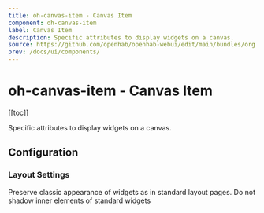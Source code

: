 ```yaml
---
title: oh-canvas-item - Canvas Item
component: oh-canvas-item
label: Canvas Item
description: Specific attributes to display widgets on a canvas.
source: https://github.com/openhab/openhab-webui/edit/main/bundles/org.openhab.ui/doc/components/oh-canvas-item.md
prev: /docs/ui/components/
---
```


# oh-canvas-item - Canvas Item

<!-- Put a screenshot here if relevant:
![](./images/oh-canvas-item/header.jpg)
-->

[[toc]]

<!-- Note: you can overwrite the definition-provided description and add your own intro/additional sections instead -->
<!-- DO NOT REMOVE the following comments if you intend to keep the definition-provided description -->
<!-- GENERATED componentDescription -->
Specific attributes to display widgets on a canvas.
<!-- GENERATED /componentDescription -->

## Configuration

<!-- DO NOT REMOVE the following comments -->
<!-- GENERATED props -->
### Layout Settings
<div class="props">
<PropGroup name="appearance" label="Layout Settings">
<PropBlock type="BOOLEAN" name="notStyled" label="Preserve classic style">
  <PropDescription>
    Preserve classic appearance of widgets as in standard layout pages.
  </PropDescription>
</PropBlock>
<PropBlock type="BOOLEAN" name="noCanvasShadow" label="No elements shadow">
  <PropDescription>
    Do not shadow inner elements of standard widgets
  </PropDescription>
</PropBlock>
</PropGroup>
</div>


<!-- GENERATED /props -->

<!-- If applicable describe how properties are forwarded to a underlying component from Framework7, ECharts, etc.:
### Inherited Properties

-->

<!-- If applicable describe the slots recognized by the component and what they represent:
### Slots

#### `default`

The contents of the oh-canvas-item.

-->

<!-- Add as many examples as desired - put the YAML in a details container when it becomes too long (~150/200+ lines):
## Examples

### Example 1

![](./images/oh-canvas-item/example1.jpg)

```yaml
component: oh-canvas-item
config:
  prop1: value1
  prop2: value2
```

### Example 2

![](./images/oh-canvas-item/example2.jpg)

::: details YAML
```yaml
component: oh-canvas-item
config:
  prop1: value1
  prop2: value2
slots
```
:::

-->

<!-- Try to clean up URLs to the forum (https://community.openhab.org/t/<threadID>[/<postID>] should suffice)
## Community Resources

- [Community Post 1](https://community.openhab.org/t/12345)
- [Community Post 2](https://community.openhab.org/t/23456)
-->
